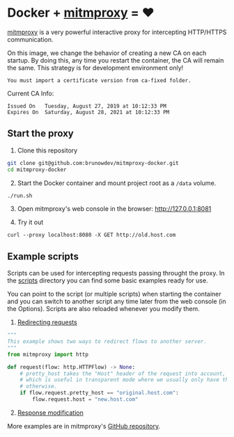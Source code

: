 # Docker + [mitmproxy](https://mitmproxy.org/) = ❤️

[mitmproxy](https://mitmproxy.org/) is a very powerful interactive proxy for intercepting HTTP/HTTPS communication.

On this image, we change the behavior of creating a new CA on each startup. 
By doing this, any time you restart the container, the CA will remain the same.
This strategy is for development environment only! 

`You must import a certificate version from ca-fixed folder.`

Current CA Info:
```
Issued On	Tuesday, August 27, 2019 at 10:12:33 PM
Expires On	Saturday, August 28, 2021 at 10:12:33 PM
```

## Start the proxy

1. Clone this repository

```bash
git clone git@github.com:brunowdev/mitmproxy-docker.git
cd mitmproxy-docker
```

2. Start the Docker container and mount project root as a `/data` volume.

```bash
./run.sh
```

3. Open mitmproxy's web console in the browser: http://127.0.0.1:8081

4. Try it out

```
curl --proxy localhost:8080 -X GET http://old.host.com
```

## Example scripts
Scripts can be used for intercepting requests passing throught the proxy. In the [scripts](./scripts) directory you can find some basic examples ready for use.

You can point to the script (or multiple scripts) when starting the container and you can switch to another script any time later from the web console (in the Options). Scripts are also reloaded whenever you modify them.


1. [Redirecting requests](./scripts/redirect.py)
```python
"""
This example shows two ways to redirect flows to another server.
"""
from mitmproxy import http

def request(flow: http.HTTPFlow) -> None:
    # pretty_host takes the "Host" header of the request into account,
    # which is useful in transparent mode where we usually only have the IP
    # otherwise.
    if flow.request.pretty_host == "original.host.com":
        flow.request.host = "new.host.com"
```
2. [Response modification](./scripts/modify_response.py)

More examples are in mitmproxy's [GitHub repository]( https://github.com/mitmproxy/mitmproxy/tree/master/examples).